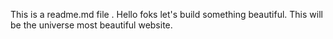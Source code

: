 This is a readme.md file .
Hello foks let's build something beautiful.
This will be the universe most beautiful website.
